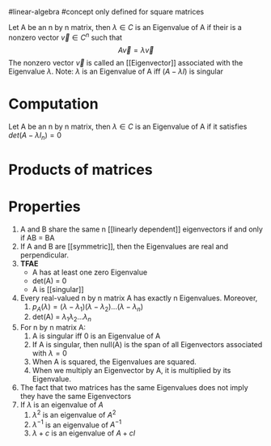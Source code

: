 
#linear-algebra #concept
only defined for square matrices

Let A be an n by n matrix, then $\lambda \in C$ is an Eigenvalue of A if their is a nonzero vector $\vec{v} \in C^n$ such that
$$A\vec{v} = \lambda\vec{v}$$
The nonzero vector $\vec{v}$ is called an [[Eigenvector]] associated with the Eigenvalue $\lambda$.
Note: $\lambda$ is an Eigenvalue of A iff $(A-\lambda I)$ is singular
# Computation
Let A be an n by n matrix, then $\lambda \in C$ is an Eigenvalue of A if it satisfies $det(A-\lambda I_n) = 0$

# Products of matrices

# Properties
1. A and B share the same n [[linearly dependent]] eigenvectors if and only if AB = BA
2. If A and B are [[symmetric]], then the Eigenvalues are real and perpendicular.
3. **TFAE**
	- A has at least one zero Eigenvalue
	- det(A) = 0
	- A is [[singular]]
4. Every real-valued n by n matrix A has exactly n Eigenvalues. Moreover,
	1. $p_A(\lambda) = (\lambda - \lambda_1)(\lambda - \lambda_2)...(\lambda - \lambda_n)$
	2. det(A) = $\lambda_1\lambda_2...\lambda_n$
5. For n by n matrix A:
	1. A is singular iff 0 is an Eigenvalue of A
	2. If A is singular, then null(A) is the span of all Eigenvectors associated with $\lambda = 0$
	3. When A is squared, the Eigenvalues are squared.
	4. When we multiply an Eigenvector by A, it is multiplied by its Eigenvalue.
6. The fact that two matrices has the same Eigenvalues does not imply they have the same Eigenvectors
7. If $\lambda$ is an eigenvalue of $A$
	1. $\lambda^2$ is an eigenvalue of $A^2$
	2. $\lambda^{-1}$ is an eigenvalue of $A^{-1}$
	3. 	$\lambda + c$ is an eigenvalue of $A + cI$
